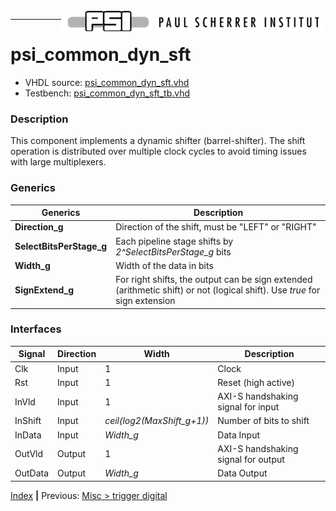 <img align="right" src="../psi_logo.png">

***
# psi_common_dyn_sft

- VHDL source: [psi_common_dyn_sft.vhd](../../hdl/psi_common_dyn_sft.vhd)
- Testbench:  [psi_common_dyn_sft_tb.vhd](../../testbench/psi_common_dyn_sft_tb/psi_common_dyn_sft_tb.vhd)

### Description
This component implements a dynamic shifter (barrel-shifter). The shift operation is distributed over multiple clock cycles to avoid timing issues with large multiplexers.

### Generics


Generics        | Description
----------------|-------------------------------------------------
**Direction\_g**|Direction of the shift, must be "LEFT" or "RIGHT"
**SelectBitsPerStage\_g**|Each pipeline stage shifts by _2^SelectBitsPerStage_g_  bits
**Width\_g** 		|Width of the data in bits
**SignExtend\_g** |For right shifts, the output can be sign extended (arithmetic shift) or not (logical shift). Use _true_ for sign extension

### Interfaces

Signal  |Direction  |Width   |Description
--------|-----------|--------|---------------------------------
Clk  |Input      |1       |Clock
Rst  |Input      |1       |Reset (high active)
InVld  |Input      |1  |AXI-S handshaking signal for input
InShift  |Input     |_ceil(log2(MaxShift_g+1))_  |Number of bits to shift
InData |Input |_Width_g_ |Data Input
OutVld |Output |1 |AXI-S handshaking signal for output
OutData |Output |_Width\_g_ |Data Output

[Index](../psi_common_index.md) **|** Previous: [Misc > trigger digital](../ch11_misc/ch11_10_trigger_digital.md)
